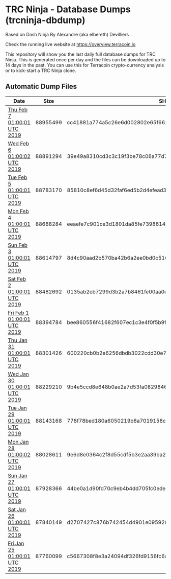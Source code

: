 # TRC Ninja - Database Dumps (trcninja-dbdump)
Based on Dash Ninja By Alexandre (aka elbereth) Devilliers

Check the running live website at https://overview.terracoin.io

This repository will show you the last daily full database dumps for TRC Ninja. This is generated once per day and the files can be downloaded up to 14 days in the past.
You can use this for Terracoin crypto-currency analysis or to kick-start a TRC Ninja clone.


## Automatic Dump Files
| Date | Size | SHA256 |
|--|--|--|
| [Thu Feb  7 01:00:01 UTC 2019](https://transfer.sh/bHsAo/trcninja-dbdump-20190207010001.tar.bz2) | 88955499 | cc41881a774a5c26e6d002802e65f66119766108903fd7dafa9fb0dd6a258dc5 | 
| [Wed Feb  6 01:00:02 UTC 2019](https://transfer.sh/BWIZ2/trcninja-dbdump-20190206010001.tar.bz2) | 88891294 | 39e49a8310cd3c3c19f3be78c06a77d71ca4723fa127ba0075eecee4b1ac7c75 | 
| [Tue Feb  5 01:00:01 UTC 2019](https://transfer.sh/YZ2IZ/trcninja-dbdump-20190205010001.tar.bz2) | 88783170 | 85810c8ef6d45d32faf6ed5b2d4efead3403a8c115fc92c7952573a014cc3a17 | 
| [Mon Feb  4 01:00:01 UTC 2019](https://transfer.sh/BA9TY/trcninja-dbdump-20190204010001.tar.bz2) | 88688284 | eeaefe7c901ce3d1801da85fe73986149c098c7a74a847a950a7665d9dbf4ca8 | 
| [Sun Feb  3 01:00:01 UTC 2019](https://transfer.sh/DqMYk/trcninja-dbdump-20190203010001.tar.bz2) | 88614797 | 8d4c90aad2b570ba42b6a2ee0bd0c51690fb4d13f6bd0139d3daa38fbad69944 | 
| [Sat Feb  2 01:00:01 UTC 2019](https://transfer.sh/Kqbs1/trcninja-dbdump-20190202010001.tar.bz2) | 88482692 | 0135ab2eb7299d3b2a7b8461fe00aa0e9a90eef5a52419e59571f8963ecf8278 | 
| [Fri Feb  1 01:00:01 UTC 2019](https://transfer.sh/qE08L/trcninja-dbdump-20190201010001.tar.bz2) | 88394784 | bee860556f41682f607ec1c3e4f0f5b9f80c15ab71bbde64f3523ec47457c35c | 
| [Thu Jan 31 01:00:01 UTC 2019]() | 88301426 | 600220cb0b2e6256dbdb3022cdd30e7c9d0bad95c80a8a15156e647361c4b1d8 | 
| [Wed Jan 30 01:00:01 UTC 2019](https://transfer.sh/d8wDM/trcninja-dbdump-20190130010001.tar.bz2) | 88229210 | 9b4e5ccd8e648b0ae2a7d53fa08298463fc28b055828dbd8da6b87090ae1765e | 
| [Tue Jan 29 01:00:01 UTC 2019](https://transfer.sh/ifn3s/trcninja-dbdump-20190129010001.tar.bz2) | 88143168 | 778f78bed180a6050219b8a7019158ca59f9fed694c320430f513dff3816fb0e | 
| [Mon Jan 28 01:00:02 UTC 2019](https://transfer.sh/PT0V9/trcninja-dbdump-20190128010002.tar.bz2) | 88028611 | 9e6d8e0364c2f8d55cdf5b3e2aa39ba229765af01f8463dda02db4a9b1030186 | 
| [Sun Jan 27 01:00:01 UTC 2019](https://transfer.sh/n25Oh/trcninja-dbdump-20190127010001.tar.bz2) | 87928366 | 44be0a1d90fd70c9eb4b4dd705fc0ede031d438d63956d07de37b8f8bcdb122b | 
| [Sat Jan 26 01:00:01 UTC 2019](https://transfer.sh/SKbxP/trcninja-dbdump-20190126010001.tar.bz2) | 87840149 | d2707427c876b742454d4901e095928f1d90f0912867cf5062558cdcef6983fc | 
| [Fri Jan 25 01:00:01 UTC 2019](https://transfer.sh/x6UdB/trcninja-dbdump-20190125010001.tar.bz2) | 87760099 | c5667308f8e3a24094df326fd9156fc6cdab203a9af2a6522fd2cbf8ab620db1 | 
